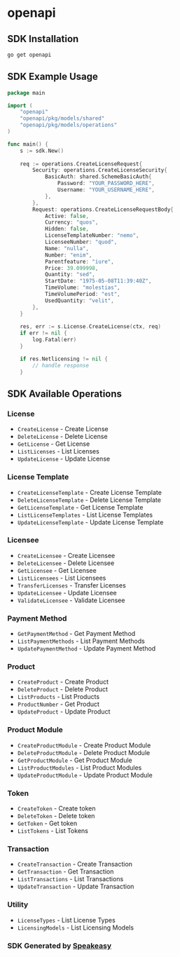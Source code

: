 # openapi

<!-- Start SDK Installation -->
## SDK Installation

```bash
go get openapi
```
<!-- End SDK Installation -->

<!-- Start SDK Example Usage -->
## SDK Example Usage

```go
package main

import (
    "openapi"
    "openapi/pkg/models/shared"
    "openapi/pkg/models/operations"
)

func main() {
    s := sdk.New()
    
    req := operations.CreateLicenseRequest{
        Security: operations.CreateLicenseSecurity{
            BasicAuth: shared.SchemeBasicAuth{
                Password: "YOUR_PASSWORD_HERE",
                Username: "YOUR_USERNAME_HERE",
            },
        },
        Request: operations.CreateLicenseRequestBody{
            Active: false,
            Currency: "quos",
            Hidden: false,
            LicenseTemplateNumber: "nemo",
            LicenseeNumber: "quod",
            Name: "nulla",
            Number: "enim",
            Parentfeature: "iure",
            Price: 39.099998,
            Quantity: "sed",
            StartDate: "1975-05-08T11:39:40Z",
            TimeVolume: "molestias",
            TimeVolumePeriod: "est",
            UsedQuantity: "velit",
        },
    }
    
    res, err := s.License.CreateLicense(ctx, req)
    if err != nil {
        log.Fatal(err)
    }

    if res.Netlicensing != nil {
        // handle response
    }
```
<!-- End SDK Example Usage -->

<!-- Start SDK Available Operations -->
## SDK Available Operations

### License

* `CreateLicense` - Create License
* `DeleteLicense` - Delete License
* `GetLicense` - Get License
* `ListLicenses` - List Licenses
* `UpdateLicense` - Update License

### License Template

* `CreateLicenseTemplate` - Create License Template
* `DeleteLicenseTemplate` - Delete License Template
* `GetLicenseTemplate` - Get License Template
* `ListLicenseTemplates` - List License Templates
* `UpdateLicenseTemplate` - Update License Template

### Licensee

* `CreateLicensee` - Create Licensee
* `DeleteLicensee` - Delete Licensee
* `GetLicensee` - Get Licensee
* `ListLicensees` - List Licensees
* `TransferLicenses` - Transfer Licenses
* `UpdateLicensee` - Update Licensee
* `ValidateLicensee` - Validate Licensee

### Payment Method

* `GetPaymentMethod` - Get Payment Method
* `ListPaymentMethods` - List Payment Methods
* `UpdatePaymentMethod` - Update Payment Method

### Product

* `CreateProduct` - Create Product
* `DeleteProduct` - Delete Product
* `ListProducts` - List Products
* `ProductNumber` - Get Product
* `UpdateProduct` - Update Product

### Product Module

* `CreateProductModule` - Create Product Module
* `DeleteProductModule` - Delete Product Module
* `GetProductModule` - Get Product Module
* `ListProductModules` - List Product Modules
* `UpdateProductModule` - Update Product Module

### Token

* `CreateToken` - Create token
* `DeleteToken` - Delete token
* `GetToken` - Get token
* `ListTokens` - List Tokens

### Transaction

* `CreateTransaction` - Create Transaction
* `GetTransaction` - Get Transaction 
* `ListTransactions` - List Transactions
* `UpdateTransaction` - Update Transaction

### Utility

* `LicenseTypes` - List License Types
* `LicensingModels` - List Licensing Models

<!-- End SDK Available Operations -->

### SDK Generated by [Speakeasy](https://docs.speakeasyapi.dev/docs/using-speakeasy/client-sdks)

